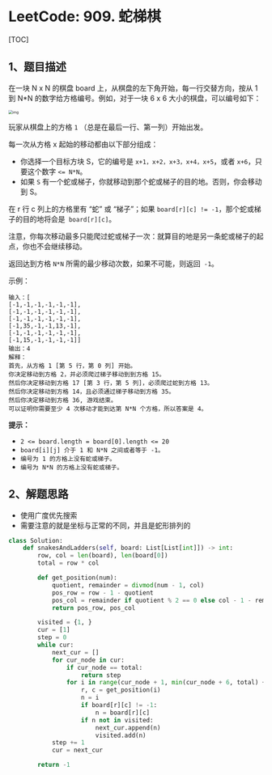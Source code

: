 # LeetCode: 909. 蛇梯棋

[TOC]

## 1、题目描述

在一块 N x N 的棋盘 board 上，从棋盘的左下角开始，每一行交替方向，按从 1 到 N*N 的数字给方格编号。例如，对于一块 6 x 6 大小的棋盘，可以编号如下：

<img src="http://markdown-images-1251766755.cos.ap-beijing.myqcloud.com/notebook/2019-10-31-082026.png" alt="img" style="zoom:50%;" />


玩家从棋盘上的方格 `1` （总是在最后一行、第一列）开始出发。

每一次从方格 x 起始的移动都由以下部分组成：

-   你选择一个目标方块 S，它的编号是 `x+1，x+2，x+3，x+4，x+5`，或者 `x+6`，只要这个数字 `<= N*N`。
-   如果 `S` 有一个蛇或梯子，你就移动到那个蛇或梯子的目的地。否则，你会移动到 S。 


在 r 行 c 列上的方格里有 “蛇” 或 “梯子”；如果 `board[r][c] != -1`，那个蛇或梯子的目的地将会是` board[r][c]`。

注意，你每次移动最多只能爬过蛇或梯子一次：就算目的地是另一条蛇或梯子的起点，你也不会继续移动。

返回达到方格 `N*N` 所需的最少移动次数，如果不可能，则返回` -1`。

 

示例：

```
输入：[
[-1,-1,-1,-1,-1,-1],
[-1,-1,-1,-1,-1,-1],
[-1,-1,-1,-1,-1,-1],
[-1,35,-1,-1,13,-1],
[-1,-1,-1,-1,-1,-1],
[-1,15,-1,-1,-1,-1]]
输出：4
解释：
首先，从方格 1 [第 5 行，第 0 列] 开始。
你决定移动到方格 2，并必须爬过梯子移动到到方格 15。
然后你决定移动到方格 17 [第 3 行，第 5 列]，必须爬过蛇到方格 13。
然后你决定移动到方格 14，且必须通过梯子移动到方格 35。
然后你决定移动到方格 36, 游戏结束。
可以证明你需要至少 4 次移动才能到达第 N*N 个方格，所以答案是 4。
```

**提示：**

-   `2 <= board.length = board[0].length <= 20`
-   `board[i][j] 介于 1 和 N*N 之间或者等于 -1。`
- `编号为 1 的方格上没有蛇或梯子。`
- `编号为 N*N 的方格上没有蛇或梯子。`



## 2、解题思路

-   使用广度优先搜索
-   需要注意的就是坐标与正常的不同，并且是蛇形排列的



```python
class Solution:
    def snakesAndLadders(self, board: List[List[int]]) -> int:
        row, col = len(board), len(board[0])
        total = row * col

        def get_position(num):
            quotient, remainder = divmod(num - 1, col)
            pos_row = row - 1 - quotient
            pos_col = remainder if quotient % 2 == 0 else col - 1 - remainder
            return pos_row, pos_col

        visited = {1, }
        cur = [1]
        step = 0
        while cur:
            next_cur = []
            for cur_node in cur:
                if cur_node == total:
                    return step
                for i in range(cur_node + 1, min(cur_node + 6, total) + 1):
                    r, c = get_position(i)
                    n = i
                    if board[r][c] != -1:
                        n = board[r][c]
                    if n not in visited:
                        next_cur.append(n)
                        visited.add(n)
            step += 1
            cur = next_cur

        return -1
```

